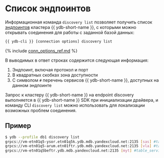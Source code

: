 # Список эндпоинтов

Информационная команда `discovery list` позволяет получить список [эндпоинтов](../../../../concepts/connect.md#endpoint) кластера {{ ydb-short-name }}, с которыми можно открывать соединения для работы с заданной базой данных:

``` bash
{{ ydb-cli }} [connection options] discovery list
```

{% include [conn_options_ref.md](conn_options_ref.md) %}

В выводимых в ответ строках содержится следующая информация:
1. Эндпоинт, включая протокол и порт
2. В квадратных скобках зона доступности
3. С символом `#` перечень сервисов {{ ydb-short-name }}, доступных на данном эндпоинте

Запрос к кластеру {{ ydb-short-name }} на endpoint discovery выполняется в {{ ydb-short-name }} SDK при инициализации драйвера, и команду CLI `discovery list` можно использовать для локализации возможных проблем соединения.

## Пример

``` bash
$ ydb --profile db1 discovery list
grpcs://vm-etn01q5-ysor.etn01q5k.ydb.mdb.yandexcloud.net:2135 [sas] #table_service #scripting #discovery #rate_limiter #locking #kesus
grpcs://vm-etn01q5-arum.etn01ftr.ydb.mdb.yandexcloud.net:2135 [vla] #table_service #scripting #discovery #rate_limiter #locking #kesus
grpcs://vm-etn01q5beftr.ydb.mdb.yandexcloud.net:2135 [myt] #table_service #scripting #discovery #rate_limiter #locking #kesus
```
